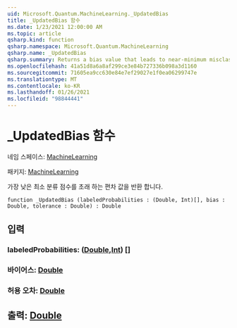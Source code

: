```yaml
---
uid: Microsoft.Quantum.MachineLearning._UpdatedBias
title: _UpdatedBias 함수
ms.date: 1/23/2021 12:00:00 AM
ms.topic: article
qsharp.kind: function
qsharp.namespace: Microsoft.Quantum.MachineLearning
qsharp.name: _UpdatedBias
qsharp.summary: Returns a bias value that leads to near-minimum misclassification score.
ms.openlocfilehash: 41a51d8a6a8af299ce3e84b727336b098a3d1160
ms.sourcegitcommit: 71605ea9cc630e84e7ef29027e1f0ea06299747e
ms.translationtype: MT
ms.contentlocale: ko-KR
ms.lasthandoff: 01/26/2021
ms.locfileid: "98844441"
---
```

# <a name="_updatedbias-function"></a>_UpdatedBias 함수

네임 스페이스: [MachineLearning](xref:Microsoft.Quantum.MachineLearning)

패키지: [MachineLearning](https://nuget.org/packages/Microsoft.Quantum.MachineLearning)


가장 낮은 최소 분류 점수를 초래 하는 편차 값을 반환 합니다.

```qsharp
function _UpdatedBias (labeledProbabilities : (Double, Int)[], bias : Double, tolerance : Double) : Double
```


## <a name="input"></a>입력

### <a name="labeledprobabilities--doubleint"></a>labeledProbabilities: ([Double](xref:microsoft.quantum.lang-ref.double),[Int](xref:microsoft.quantum.lang-ref.int)) []




### <a name="bias--double"></a>바이어스: [Double](xref:microsoft.quantum.lang-ref.double)




### <a name="tolerance--double"></a>허용 오차: [Double](xref:microsoft.quantum.lang-ref.double)





## <a name="output--double"></a>출력: [Double](xref:microsoft.quantum.lang-ref.double)

